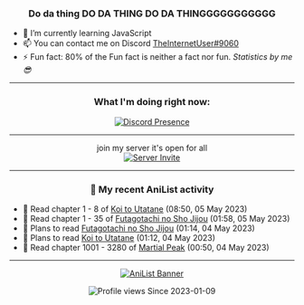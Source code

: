 <div align="center">

### Do da thing DO DA THING DO DA THINGGGGGGGGGGG
</div>

- 🌱 I’m currently learning JavaScript
- 📫 You can contact me on Discord [TheInternetUser#9060](https://discord.com/users/534117072796385300)
- ⚡ Fun fact: 80% of the Fun fact is neither a fact nor fun. _Statistics by me 😎_
<hr>

<div align="center">

### What I'm doing right now:
[![Discord Presence](https://lanyard.cnrad.dev/api/534117072796385300)](https://discord.com/users/534117072796385300)
<hr>

join my server it's open for all <br>
[![Server Invite](https://invidget.switchblade.xyz/bfYgVHxrSs)](https://discord.gg/bfYgVHxrSs)

<hr>
  
### 🌸 My recent AniList activity

</div>

<!-- ANILIST_ACTIVITY:start -->

-   📖 Read chapter 1 - 8 of [Koi to Utatane](https://anilist.co/manga/99625) (08:50, 05 May 2023)
-   📖 Read chapter 1 - 35 of [Futagotachi no Sho Jijou](https://anilist.co/manga/119472) (01:58, 05 May 2023)
-   📖 Plans to read [Futagotachi no Sho Jijou](https://anilist.co/manga/119472) (01:14, 04 May 2023)
-   📖 Plans to read [Koi to Utatane](https://anilist.co/manga/99625) (01:12, 04 May 2023)
-   📖 Read chapter 1001 - 3280 of [Martial Peak](https://anilist.co/manga/104494) (00:50, 04 May 2023)

<!-- ANILIST_ACTIVITY:end -->
<hr>

<div align="center">

[![AniList Banner](https://img.anili.st/User/929966)](https://anilist.co/user/TheInternetUser)

![Profile views](https://gpvc.arturio.dev/TheInternetUse7) Since 2023-01-09

</div>
